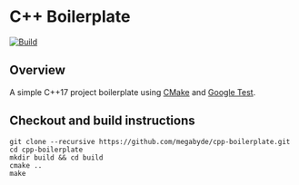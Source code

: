 # C++ Boilerplate
[![Build](https://github.com/megabyde/cpp-boilerplate/actions/workflows/build.yml/badge.svg)](https://github.com/megabyde/cpp-boilerplate/actions/workflows/build.yml)

## Overview

A simple C++17 project boilerplate using [CMake](https://cmake.org) and
[Google Test](https://github.com/google/googletest).

## Checkout and build instructions

```console
git clone --recursive https://github.com/megabyde/cpp-boilerplate.git
cd cpp-boilerplate
mkdir build && cd build
cmake ..
make
```
